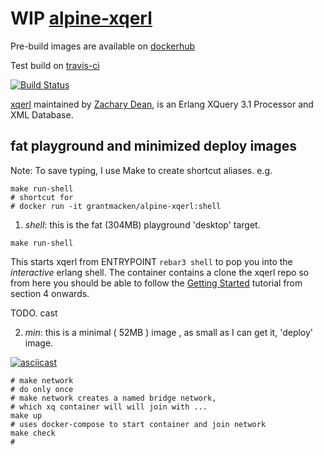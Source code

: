# WIP [alpine-xqerl](https://github.com/grantmacken/alpine-xqerl)

Pre-build images are available on [dockerhub](https://hub.docker.com/r/grantmacken/alpine-xqerl)

Test build on [travis-ci](https://travis-ci.org/grantmacken/alpine-xqerl)

[![Build Status](https://travis-ci.org/grantmacken/alpine-eXist.svg?branch=master)](https://travis-ci.org/grantmacken/alpine-xqerl)

 [xqerl](https://zadean.github.io/xqerl)
 maintained by 
 [Zachary Dean](https://github.com/zadean),
 is an Erlang XQuery 3.1 Processor and XML Database.

## fat playground and minimized deploy images

Note: To save typing, I use Make to create shortcut aliases.  e.g.

```
make run-shell
# shortcut for
# docker run -it grantmacken/alpine-xqerl:shell
```

1. *shell*: this is the fat (304MB) playground 'desktop' target.

```
make run-shell
```
  This starts xqerl from ENTRYPOINT `rebar3 shell` to pop you into
  the *interactive* erlang shell. 
  The container contains a clone the xqerl repo so from here you should be able to follow the 
  [Getting Started](https://github.com/zadean/xqerl/blob/master/docs/src/GettingStarted.md)
  tutorial from section 4 onwards.

TODO. cast


2. *min*: this is a minimal ( 52MB ) image , as small as I can get it, 'deploy' image.


[![asciicast](https://asciinema.org/a/264230.svg)](https://asciinema.org/a/264230)


```
# make network
# do only once
# make network creates a named bridge network, 
# which xq container will will join with ...
make up
# uses docker-compose to start container and join network
make check
# 
```



 


